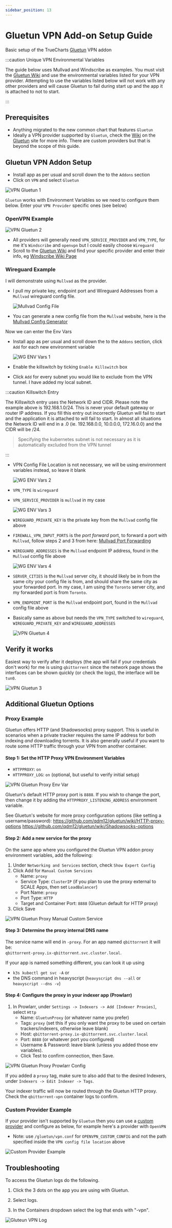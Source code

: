 ```yaml
---
sidebar_position: 13
---
```


# Gluetun VPN Add-on Setup Guide

Basic setup of the TrueCharts [Gluetun](https://github.com/qdm12/gluetun/) VPN addon

:::caution Unique VPN Environmental Variables

The guide below uses Mullvad and Windscribe as examples. You must visit the [Gluetun Wiki](https://github.com/qdm12/gluetun/wiki) and use the environmental variables listed for your VPN provider. Attempting to use the variables listed below will not work with any other providers and will cause Gluetun to fail during start up and the app it is attached to not to start.

:::

## Prerequisites

- Anything migrated to the new common chart that features `Gluetun`
- Ideally a VPN provider supported by `Gluetun`, check the [Wiki](https://github.com/qdm12/gluetun/wiki) on the [Gluetun](https://github.com/qdm12/gluetun/) site for more info.
  There are custom providers but that is beyond the scope of this guide.

## Gluetun VPN Addon Setup

- Install app as per usual and scroll down the to the `Addons` section
- Click on `VPN` and select `Gluetun`

![VPN Gluetun 1](img/Gluetun-VPN1.png)

`Gluetun` works with Environment Variables so we need to configure them below. Enter your `VPN Provider` specific ones (see below)

### OpenVPN Example

![VPN Gluetun 2](img/Gluetun-VPN2.png)

- All providers will generally need `VPN_SERVICE_PROVIDER` and `VPN_TYPE`, for me it's `Windscribe` and `openvpn` but I could easily choose `Wireguard`
- Scroll to the [Gluetun Wiki](https://github.com/qdm12/gluetun/wiki) and find your specific provider and enter their info, eg [Windscribe Wiki Page](https://github.com/qdm12/gluetun/wiki/Windscribe)

### Wireguard Example

I will demonstrate using `Mullvad` as the provider.

- I pull my private key, endpoint port and Wireguard Addresses from a `Mullvad` wireguard config file.

  ![Mullvad Config File](img/Gluetun-VPN4.png)

- You can generate a new config file from the `Mullvad` website, here is the [Mullvad Config Generator](https://mullvad.net/en/account/#/wireguard-config/)

Now we can enter the Env Vars

- Install app as per usual and scroll down the to the `Addons` section, click `Add` for each new environment variable

  ![WG ENV Vars 1](img/Gluetun-VPN5.png)

- Enable the killswitch by ticking `Enable Killswitch` box
- Click `Add` for every subnet you would like to exclude from the VPN tunnel. I have added my local subnet.

:::caution Killswitch Entry

The Killswitch entry uses the Network ID and CIDR. Please note the example above is 192.168.1.0/24. This is never your default gateway or router IP address. If you fill this entry out incorrectly Gluetun will fail to start and the application it is attached to will fail to start. In almost all situations the Network ID will end in a .0 (ie. 192.168.0.0, 10.0.0.0, 172.16.0.0) and the CIDR will be /24.

  > Specifying the kubernetes subnet is not necessary as it is automatically excluded from the VPN tunnel

:::

- VPN Config File Location is not necessary, we will be using environment variables instead, so leave it blank

  ![WG ENV Vars 2](img/Gluetun-VPN6.png)

- `VPN_TYPE` is `wireguard`
- `VPN_SERVICE_PROVIDER` is `mullvad` in my case

  ![WG ENV Vars 3](img/Gluetun-VPN7.png)

- `WIREGUARD_PRIVATE_KEY` is the private key from the `Mullvad` config file above
- `FIREWALL_VPN_INPUT_PORTS` is the _port forward_ port, to forward a port with `Mullvad`, follow steps 2 and 3 from here: [Mullvad Port Forwarding](https://mullvad.net/en/help/port-forwarding-and-mullvad/)
- `WIREGUARD_ADDRESSES` is the `Mullvad` endpoint IP address, found in the `Mullvad` config file above

  ![WG ENV Vars 4](img/Gluetun-VPN8.png)

- `SERVER_CITIES` is the `Mullvad` server city, it should likely be in from the same city your config file is from, and should share the same city as your forwarded port.
  In my case, I am using the `Toronto` server city, and my forwarded port is from `Toronto`.
- `VPN_ENDPOINT_PORT` is the `Mullvad` endpoint port, found in the `Mullvad` config file above
- Basically same as above but needs the `VPN_TYPE` switched to `wireguard`, `WIREGUARD_PRIVATE_KEY` and `WIREGUARD_ADDRESSES`

  ![VPN Gluetun 4](img/Gluetun-VPN4.png)

## Verify it works

Easiest way to verify after it deploys (the app will fail if your credentials don't work) for me is using `qbittorrent` since the network page shows the interfaces
can be shown quickly (or check the logs), the interface will be `tun0`.

![VPN Gluetun 3](img/Gluetun-VPN3.png)

## Additional Gluetun Options

### Proxy Example

Gluetun offers HTTP (and Shadowsocks) proxy support. This is useful in scenarios when a private tracker requires the same IP address for both indexing _and_ downloading torrents. It is also generally useful if you want to route some HTTP traffic through your VPN from another container.

#### Step 1: Set the HTTP Proxy VPN Environment Variables

- `HTTPPROXY`: `on`
- `HTTPPROXY_LOG`: `on` (optional, but useful to verify initial setup)

![VPN Gluetun Proxy Env Var](img/Gluetun-Proxy1.png)

Gluetun's default HTTP proxy port is `8888`. If you wish to change the port, then change it by adding the `HTTPPROXY_LISTENING_ADDRESS` environment variable.

See Gluetun's website for more proxy configuration options (like setting a username/password):
https://github.com/qdm12/gluetun/wiki/HTTP-proxy-options
https://github.com/qdm12/gluetun/wiki/Shadowsocks-options

#### Step 2: Add a new service for the proxy

On the same app where you configured the Gluetun VPN addon proxy environment variables, add the following:

1. Under `Networking and Services` section, check `Show Expert Config`
2. Click Add for `Manual Custom Services`
   - Name: `proxy`
   - Service Type: `ClusterIP` (if you plan to use the proxy external to SCALE Apps, then set `LoadBalancer`)
   - Port Name: `proxy`
   - Port Type: `HTTP`
   - Target and Container Port: `8888` (Gluetun default for HTTP proxy)
3. Click Save

![VPN Gluetun Proxy Manual Custom Service](img/Gluetun-Proxy2.png)

#### Step 3: Determine the proxy internal DNS name

The service name will end in `-proxy`. For an app named `qbittorrent` it will be:\
`qbittorrent-proxy.ix-qbittorrent.svc.cluster.local`.

If your app is named something different, you can look it up using

- `k3s kubectl get svc -A` or
- the DNS command in heavyscript (`heavyscript dns --all` or `heavyscript --dns -v`)

#### Step 4: Configure the proxy in your indexer app (Prowlarr)

1. In Prowlarr, under `Settings -> Indexers -> Add [Indexer Proxies]`, select `Http`
   - Name: `GluetunProxy` (or whatever name you prefer)
   - Tags: `proxy` (set this if you only want the proxy to be used on certain trackers/indexers, otherwise leave blank)
   - Host: `qbittorrent-proxy.ix-qbittorrent.svc.cluster.local`
   - Port: `8888` (or whatever port you configured)
   - Username & Password: leave blank (unless you added those env variables).
   - Click Test to confirm connection, then Save.

![VPN Gluetun Proxy Prowlarr Config](img/Gluetun-Proxy3.png)

If you added a `proxy` tag, make sure to also add that to the desired Indexers, under `Indexers -> Edit Indexer -> Tags`.

Your indexer traffic will now be routed through the Gluetun HTTP proxy. Check the `qbittorrent-vpn` container logs to confirm.

### Custom Provider Example

If your provider isn't supported by `Gluetun` then you can use a [custom provider](https://github.com/qdm12/gluetun/wiki/Custom-provider) and configure as below, for example here's a provider with `OpenVPN`

  - Note: use `/gluetun/vpn.conf` for `OPENVPN_CUSTOM_CONFIG` and not the path specified inside the `VPN config file location` above

![Custom Provider Example](img/CustomVPNprovider.png)

## Troubleshooting

To access the Gluetun logs do the following.

1. Click the 3 dots on the app you are using with Gluetun.

2. Select logs.

3. In the Containers dropdown select the log that ends with "-vpn".

![Gluteun VPN Log](img/Gluetun-vpn-log.png)
